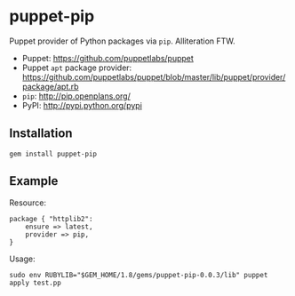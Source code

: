 puppet-pip
==========

Puppet provider of Python packages via `pip`.  Alliteration FTW.

* Puppet: <https://github.com/puppetlabs/puppet>
* Puppet `apt` package provider: <https://github.com/puppetlabs/puppet/blob/master/lib/puppet/provider/package/apt.rb>
* `pip`: <http://pip.openplans.org/>
* PyPI: <http://pypi.python.org/pypi>

Installation
------------

	gem install puppet-pip

Example
-------

Resource:

	package { "httplib2":
		ensure => latest,
		provider => pip,
	}

Usage:

	sudo env RUBYLIB="$GEM_HOME/1.8/gems/puppet-pip-0.0.3/lib" puppet apply test.pp
